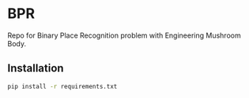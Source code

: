 # BPR

Repo for Binary Place Recognition problem with Engineering Mushroom Body.

## Installation

```bash
pip install -r requirements.txt
```

